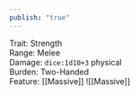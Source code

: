 ```yaml
---
publish: "true"
---
```


Trait: Strength  
Range: Melee  
Damage: `dice:1d10+3` physical  
Burden: Two-Handed  
Feature: [[Massive]]
![[Massive]]